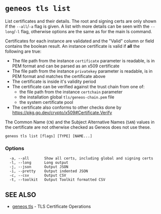 # `geneos tls list`

List certificates and their details. The root and signing certs are only shown if the `--all`/`-a` flag is given. A list with more details can be seen with the `--long`/`-l` flag, otherwise options are the same as for the main ls command.

Certificates for each instance are validated and the "Valid" column or field contains the boolean result. An instance certificate is valid if **all** the following are true:

* The file path from the instance `certificate` parameter is readable, is in PEM format and can be parsed as an x509 certificate
* The file path from the instance `privatekey` parameter is readable, is in PEM format and matches the certificate above
* The certificate is inside it's validity period
* The certificate can be verified against the trust chain from one of:
    * the file path from the instance `certchain` parameter
    * the installation global `tls/geneos-chain.pem` file
    * the system certificate pool
* The certificate also conforms to other checks done by <https://pkg.go.dev/crypto/x509#Certificate.Verify>

The Common Name (`CN`) and the Subject Alternative Names (`SAN`) values in the certificate are not otherwise checked as Geneos does not use these.

```text
geneos tls list [flags] [TYPE] [NAME...]
```

### Options

```text
  -a, --all       Show all certs, including global and signing certs
  -l, --long      Long output
  -j, --json      Output JSON
  -i, --pretty    Output indented JSON
  -c, --csv       Output CSV
  -t, --toolkit   Output Toolkit formatted CSV
```

## SEE ALSO

* [geneos tls](geneos_tls.md)	 - TLS Certificate Operations
